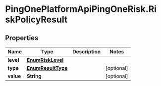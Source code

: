 # PingOnePlatformApiPingOneRisk.RiskPolicyResult

## Properties

Name | Type | Description | Notes
------------ | ------------- | ------------- | -------------
**level** | [**EnumRiskLevel**](EnumRiskLevel.md) |  | 
**type** | [**EnumResultType**](EnumResultType.md) |  | [optional] 
**value** | **String** |  | [optional] 


